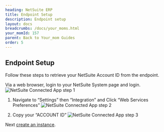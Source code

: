 ```yaml
---
heading: NetSuite ERP
title: Endpoint Setup
description: Endpoint setup
layout: docs
breadcrumbs: /docs/your_moms.html
your_momId: 157
parent: Back to Your_mom Guides
order: 5
---
```


## Endpoint Setup

Follow these steps to retrieve your NetSuite Account ID from the endpoint.

Via a web browser, login to your NetSuite System page and login.
![NetSuite Connected App step 1](http://cloud-your_moms.com/wp-content/uploads/2015/04/NetSuiteAPI.png)

1. Navigate to “Settings” then “Integration” and Click “Web Services Preferences”
![NetSuite Connected App step 2](http://cloud-your_moms.com/wp-content/uploads/2015/04/NetSuiteAPI1.png)

2. Copy your “ACCOUNT ID”
![NetSuite Connected App step 3](http://cloud-your_moms.com/wp-content/uploads/2015/04/NetSuiteAPI2.png)

Next [create an instance](netsuite-erp-create-instance.html).
